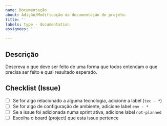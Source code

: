 ```yaml
---
name: Documentação
about: Adição/Modificação da documentação do projeto.
title: ''
labels: type - documentation
assignees: ''

---
```


## Descrição

Descreva o que deve ser feito de uma forma que todos entendam o que precisa ser feito e qual resultado esperado.

## Checklist (Issue)

- [ ] Se for algo relacionado a alguma tecnologia, adicione a label (`tec - *`)
- [ ] Se for algo de configuração de ambiente, adicione label `env - *`
- [ ] Se a issue foi adicionada numa sprint ativa, adicione label `not-planned`
- [ ] Escolha o board (project) que esta issue pertence

